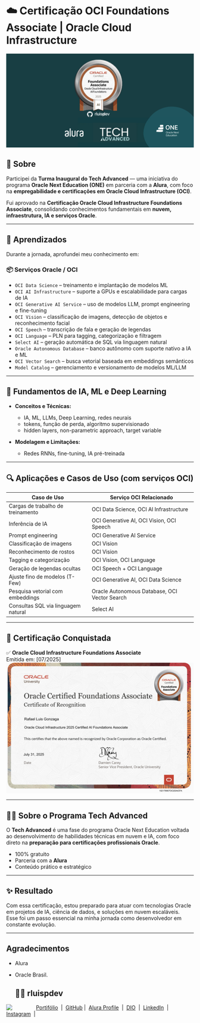  # ☁️ Certificação OCI Foundations Associate | Oracle Cloud Infrastructure

![Certificado OCI Foundations](https://github.com/rluispdev/OracleCloudInfrastructure2025CertifiedAlFoundationsAssociate/blob/main/rlusipdev.png?raw=true)


## 🚀 Sobre

Participei da **Turma Inaugural do Tech Advanced** — uma iniciativa do programa **Oracle Next Education (ONE)** em parceria com a **Alura**, com foco na **empregabilidade e certificações em Oracle Cloud Infrastructure (OCI)**.

Fui aprovado na **Certificação Oracle Cloud Infrastructure Foundations Associate**, consolidando conhecimentos fundamentais em **nuvem, infraestrutura, IA e serviços Oracle**.

---

## 🧠 Aprendizados

Durante a jornada, aprofundei meu conhecimento em:

### 📦 Serviços Oracle / OCI

- `OCI Data Science` – treinamento e implantação de modelos ML
- `OCI AI Infrastructure` – suporte a GPUs e escalabilidade para cargas de IA
- `OCI Generative AI Service` – uso de modelos LLM, prompt engineering e fine-tuning
- `OCI Vision` – classificação de imagens, detecção de objetos e reconhecimento facial
- `OCI Speech` – transcrição de fala e geração de legendas
- `OCI Language` – PLN para tagging, categorização e filtragem
- `Select AI` – geração automática de SQL via linguagem natural
- `Oracle Autonomous Database` – banco autônomo com suporte nativo a IA e ML
- `OCI Vector Search` – busca vetorial baseada em embeddings semânticos
- `Model Catalog` – gerenciamento e versionamento de modelos ML/LLM

---

## 🤖 Fundamentos de IA, ML e Deep Learning

- **Conceitos e Técnicas:**
  - IA, ML, LLMs, Deep Learning, redes neurais
  - tokens, função de perda, algoritmo supervisionado
  - hidden layers, non-parametric approach, target variable

- **Modelagem e Limitações:**
  - Redes RNNs, fine-tuning, IA pré-treinada

---

## 🔍 Aplicações e Casos de Uso (com serviços OCI)

| Caso de Uso                                 | Serviço OCI Relacionado                          |
|--------------------------------------------|--------------------------------------------------|
| Cargas de trabalho de treinamento           | OCI Data Science, OCI AI Infrastructure          |
| Inferência de IA                            | OCI Generative AI, OCI Vision, OCI Speech        |
| Prompt engineering                          | OCI Generative AI Service                        |
| Classificação de imagens                    | OCI Vision                                       |
| Reconhecimento de rostos                    | OCI Vision                                       |
| Tagging e categorização                     | OCI Vision, OCI Language                         |
| Geração de legendas ocultas                 | OCI Speech + OCI Language                        |
| Ajuste fino de modelos (T-Few)              | OCI Generative AI, OCI Data Science              |
| Pesquisa vetorial com embeddings            | Oracle Autonomous Database, OCI Vector Search    |
| Consultas SQL via linguagem natural         | Select AI                                        |

---

## 📜 Certificação Conquistada

✅ **Oracle Cloud Infrastructure Foundations Associate**  
Emitida em: [07/2025]  
![Certificado OCI Foundations](https://github.com/rluispdev/OracleCloudInfrastructure2025CertifiedAlFoundationsAssociate/blob/main/eCertificate.jpg?raw=true)


---

## 👨‍💻 Sobre o Programa Tech Advanced

O **Tech Advanced** é uma fase do programa Oracle Next Education voltada ao desenvolvimento de habilidades técnicas em nuvem e IA, com foco direto na **preparação para certificações profissionais Oracle**.

- 100% gratuito
- Parceria com a **Alura**
- Conteúdo prático e estratégico


---

## ✨ Resultado

Com essa certificação, estou preparado para atuar com tecnologias Oracle em projetos de IA, ciência de dados, e soluções em nuvem escaláveis.  
Esse foi um passo essencial na minha jornada como desenvolvedor em constante evolução.

---

## Agradecimentos

- Alura  
- Oracle Brasil.

  ## 👨‍💻 rluispdev
<p>
    <img 
      align=left 
      margin=10 
      width=80 
      src="https://avatars.githubusercontent.com/u/128305083?s=96&v=4"
    />
    <p>
     <a href="https://rluispdev.github.io/portifolio/" target="_blank"> Portifólio</a>
&nbsp;|&nbsp;
    <a href="https://github.com/rluispdev" target="_blank">
    GitHub</a>&nbsp;|&nbsp;
     <a href="https://cursos.alura.com.br/user/rluisp" target="_blank"> Alura Profile</a>
&nbsp;|&nbsp;
       <a href="https://www.dio.me/users/rluispdev" target="_blank">DIO</a>
&nbsp;|&nbsp;      
    <a href="https://www.linkedin.com/in/rafael-luis-gonzaga-b11634186/" target="_blank">LinkedIn</a>
&nbsp;|&nbsp;
    <a href="https://www.instagram.com/rluispdevs?igsh=cnoxenpmaHY1amE0&utm_source=qr" target="_blank">
    Instagram</a>
&nbsp;|&nbsp;</p>
</p>
<br/><br/>
<p>


